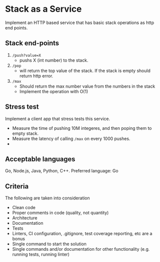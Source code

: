 # Stack as a Service

Implement an HTTP based service that has basic stack operations as http end points.

## Stack end-points

1. `/push?value=X`
    - pushs X (int number) to the stack.
1. `/pop`
    - will return the top value of the stack. If the stack is empty should return http error.
1. `/max`
    - Should return the max number value from the numbers in the stack
    - Implement the operation with O(1)

## Stress test

Implement a client app that stress tests this service. 
- Measure the time of pushing 10M integeres, and then poping them to empty stack.
- Measure the latency of calling `/max` on every 1000 pushes.
- 
## Acceptable languages
Go, Node.js, Java, Python, C++.
Preferred language: Go

## Criteria

The following are taken into consideration
 * Clean code
 * Proper comments in code (quality, not quantity)
 * Architecture
 * Documentation
 * Tests
 * Linters, CI configuration, .gitignore, test coverage reporting, etc are a bonus
 * Single command to start the solution
 * Single commands and/or documentation for other functionality (e.g. running tests, running linter)
